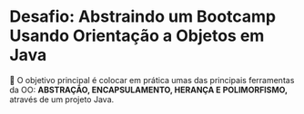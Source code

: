 <h1> Desafio: Abstraindo um Bootcamp Usando Orientação a Objetos em Java</h1>

<p>💎 O objetivo principal é colocar em prática umas das principais ferramentas da OO: <strong>ABSTRAÇÃO, ENCAPSULAMENTO, HERANÇA E POLIMORFISMO,</strong> através de um projeto Java. </p>
